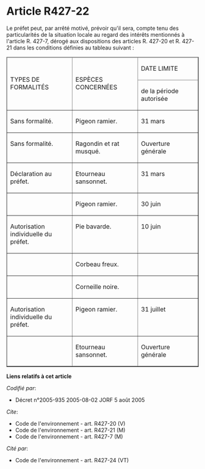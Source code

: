 # Article R427-22

Le préfet peut, par arrêté motivé, prévoir qu'il sera, compte tenu des particularités de la situation locale au regard des
intérêts mentionnés à l'article R. 427-7, dérogé aux dispositions des articles R. 427-20 et R. 427-21 dans les conditions
définies au tableau suivant :

<table cellspacing="1" border="1" cellpadding="0">
  <thead>
    <tr>
      <td width="156" rowspan="2">

TYPES DE FORMALITÉS

</td>
      <td width="156" rowspan="2">

ESPÈCES CONCERNÉES

</td>
      <td width="143">

DATE LIMITE

</td>
    </tr>
    <tr>
      <td width="143">

de la période autorisée

</td>
    </tr>
  </thead>
  <tbody>
    <tr>
      <td valign="top">

Sans formalité.

</td>
      <td valign="top">

Pigeon ramier.

</td>
      <td valign="top">

31 mars

</td>
    </tr>
    <tr>
      <td valign="top">

Sans formalité.

</td>
      <td valign="top">

Ragondin et rat musqué.

</td>
      <td valign="top">

Ouverture générale

</td>
    </tr>
    <tr>
      <td valign="top">

Déclaration au préfet.

</td>
      <td valign="top">

Etourneau sansonnet.

</td>
      <td valign="top">

31 mars

</td>
    </tr>
    <tr>
      <td valign="top">
      </td><td valign="top">

Pigeon ramier.

</td>
      <td valign="top">

30 juin

</td>
    </tr>
    <tr>
      <td valign="top">

Autorisation individuelle du préfet.

</td>
      <td valign="top">

Pie bavarde.

</td>
      <td valign="top">

10 juin

</td>
    </tr>
    <tr>
      <td valign="top">
      </td><td valign="top">

Corbeau freux.

</td>
      <td valign="top">

</td>
    </tr>
    <tr>
      <td valign="top">
      </td><td valign="top">

Corneille noire.

</td>
      <td valign="top">

</td>
    </tr>
    <tr>
      <td valign="top">

Autorisation individuelle du préfet.

</td>
      <td valign="top">

Pigeon ramier.

</td>
      <td valign="top">

31 juillet

</td>
    </tr>
    <tr>
      <td valign="top">
      </td><td valign="top">

Etourneau sansonnet.

</td>
      <td valign="top">

Ouverture générale

</td>
    </tr>
  </tbody>
</table>

**Liens relatifs à cet article**

_Codifié par_:

  - Décret n°2005-935 2005-08-02 JORF 5 août 2005

_Cite_:

  - Code de l'environnement - art. R427-20 (V)
  - Code de l'environnement - art. R427-21 (M)
  - Code de l'environnement - art. R427-7 (M)

_Cité par_:

  - Code de l'environnement - art. R427-24 (VT)
